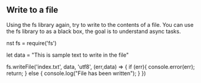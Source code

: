 ## Write to a file

Using the fs library again, try to write to the contents of a file.
You can use the fs library to as a black box, the goal is to understand async tasks.

nst fs = require('fs')

let data = "This is sample text to write in the file"

fs.writeFile('index.txt', data, 'utf8', (err,data) => {
if (err){
console.error(err);
return;
} else {
console.log("File has been written");
}
})
